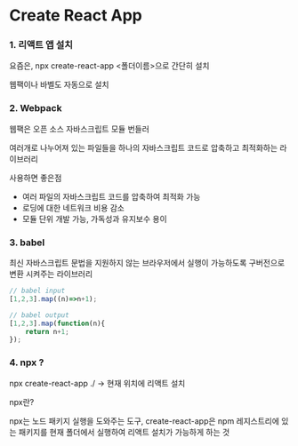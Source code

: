 # Create React App

### 1. 리액트 앱 설치&#x20;

요즘은, npx create-react-app <폴더이름>으로 간단히 설치

웹팩이나 바벨도 자동으로 설치

### 2. Webpack

웹팩은 오픈 소스 자바스크립트 모듈 번들러

여러개로 나누어져 있는 파일들을 하나의 자바스크립트 코드로 압축하고 최적화하는 라이브러리

사용하면 좋은점

* 여러 파일의 자바스크립트 코드를 압축하여 최적화 가능
* 로딩에 대한 네트워크 비용 감소
* 모듈 단위 개발 가능, 가독성과 유지보수 용이

### 3. babel

최신 자바스크립트 문법을 지원하지 않는 브라우저에서 실행이 가능하도록 구버전으로 변환 시켜주는 라이브러리

```typescript
// babel input
[1,2,3].map((n)=>n+1);

// babel output
[1,2,3].map(function(n){
    return n+1;
});
```

### 4. npx ?

npx create-react-app ./ -> 현재 위치에 리액트 설치

npx란?

npx는 노드 패키지 실행을 도와주는 도구, create-react-app은 npm 레지스트리에 있는 패키지를 현재 폴더에서 실행하여 리액트 설치가 가능하게 하는 것
